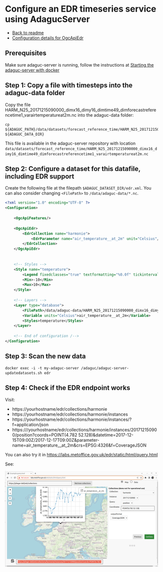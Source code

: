# Configure an EDR timeseries service using AdagucServer

- [Back to readme](./Readme.md)
- [Configuration details for OgcApiEdr](../configuration/EDRConfiguration/EDR.md)


## Prerequisites

Make sure adaguc-server is running, follow the instructions at [Starting the adaguc-server with docker](../Running.md)

## Step 1: Copy a file with timesteps into the adaguc-data folder

Copy the file HARM_N25_20171215090000_dimx16_dimy16_dimtime49_dimforecastreferencetime1_varairtemperatureat2m.nc into the adaguc-data folder:


```
cp ${ADAGUC_PATH}/data/datasets/forecast_reference_time/HARM_N25_20171215090000_dimx16_dimy16_dimtime49_dimforecastreferencetime1_varairtemperatureat2m.nc ${ADAGUC_DATA_DIR}
```
This file is available in the adaguc-server repository with location `data/datasets/forecast_reference_time/HARM_N25_20171215090000_dimx16_dimy16_dimtime49_dimforecastreferencetime1_varairtemperatureat2m.nc`

## Step 2: Configure a dataset for this datafile, including EDR support

Create the following file at the filepath `$ADAGUC_DATASET_DIR/edr.xml`. You can also consider changing `<FilePath>` to `/data/adaguc-data/*.nc`.

```xml
<?xml version="1.0" encoding="UTF-8" ?>
<Configuration>

    <OgcApiFeatures/>

    <OgcApiEdr>
        <EdrCollection name="harmonie">
            <EdrParameter name="air_temperature__at_2m" unit="Celsius"/>
        </EdrCollection>
    </OgcApiEdr>


    <!-- Styles -->
    <Style name="temperature">
        <Legend fixedclasses="true" textformatting="%0.0f" tickinterval="2">bluewhitered</Legend>
        <Min>-10</Min>
        <Max>10</Max>
    </Style>

    <!-- Layers -->
    <Layer type="database">
        <FilePath>/data/adaguc-data/HARM_N25_20171215090000_dimx16_dimy16_dimtime49_dimforecastreferencetime1_varairtemperatureat2m.nc</FilePath>
        <Variable units="Celsius">air_temperature__at_2m</Variable>
        <Styles>temperature</Styles>
    </Layer>

    <!-- End of configuration /-->
</Configuration>


```

## Step 3: Scan the new data

```
docker exec -i -t my-adaguc-server /adaguc/adaguc-server-updatedatasets.sh edr
```

## Step 4: Check if the EDR endpoint works


Visit:
- https://yourhostname/edr/collections/harmonie
- https://yourhostname/edr/collections/harmonie/instances
- https://yourhostname/edr/collections/harmonie/instances/?f=application/json
- https:///yourhostname/edr/collections/harmonie/instances/201712150900/position?coords=POINT(4.782 52.128)&datetime=2017-12-15T09:00Z/2017-12-17T09:00Z&parameter-name=air_temperature__at_2m&crs=EPSG:4326&f=CoverageJSON

You can also try it in https://labs.metoffice.gov.uk/edr/static/html/query.html


See:

![](2023-11-23-AdagucServer_EDR_In_MetOffice_EDR_Viewer.png)
